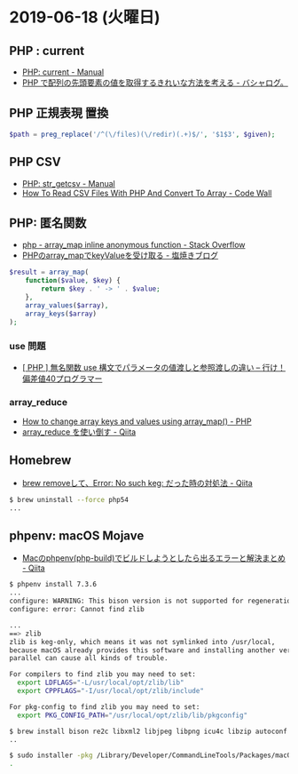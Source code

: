 # 2019-06-18 (火曜日)

## PHP : current

- [PHP: current - Manual](https://php.net/manual/ja/function.current.php)
- [PHP で配列の先頭要素の値を取得するきれいな方法を考える - バシャログ。](http://bashalog.c-brains.jp/15/03/10-172501.php)

## PHP 正規表現 置換

~~~php
$path = preg_replace('/^(\/files)(\/redir)(.+)$/', '$1$3', $given);
~~~

## PHP CSV

- [PHP: str_getcsv - Manual](https://php.net/manual/en/function.str-getcsv.php)
- [How To Read CSV Files With PHP And Convert To Array - Code Wall](https://www.codewall.co.uk/how-to-read-csv-files-with-php-and-convert-to-array/)

## PHP: 匿名関数

- [php - array_map inline anonymous function - Stack Overflow](https://stackoverflow.com/questions/17996690/array-map-inline-anonymous-function)
- [PHPのarray_mapでkeyValueを受け取る - 塩焼きブログ](https://blog.sioyaki.com/entry/2016/05/25/204450)

~~~php
$result = array_map(
    function($value, $key) {
        return $key . ' -> ' . $value;
    },
    array_values($array),
    array_keys($array)
);
~~~

### use 問題

- [[ PHP ] 無名関数 use 構文でパラメータの値渡しと参照渡しの違い – 行け！偏差値40プログラマー](http://hensa40.cutegirl.jp/archives/2436)

### array_reduce

- [How to change array keys and values using array_map() - PHP](https://simpledrupal.com/post/how-change-array-keys-using-arraymap)
- [array_reduce を使い倒す - Qiita](https://qiita.com/ArimaRyunosuke/items/6a76f21f9d79e8695fc7)

## Homebrew

- [brew removeして、Error: No such keg: だった時の対処法 - Qiita](https://qiita.com/hurutoriya/items/7dacfe6edfe5b0fbca2f)

~~~bash
$ brew uninstall --force php54
...
~~~

## phpenv: macOS Mojave

- [Macのphpenv(php-build)でビルドしようとしたら出るエラーと解決まとめ - Qiita](https://qiita.com/fruitriin/items/3028c2e2170e3e93459d)

~~~bash
$ phpenv install 7.3.6
...
configure: WARNING: This bison version is not supported for regeneration of the Zend/PHP parsers (found: 2.3, min: 204, excluded: ).
configure: error: Cannot find zlib
~~~

~~~bash
...
==> zlib
zlib is keg-only, which means it was not symlinked into /usr/local,
because macOS already provides this software and installing another version in
parallel can cause all kinds of trouble.

For compilers to find zlib you may need to set:
  export LDFLAGS="-L/usr/local/opt/zlib/lib"
  export CPPFLAGS="-I/usr/local/opt/zlib/include"

For pkg-config to find zlib you may need to set:
  export PKG_CONFIG_PATH="/usr/local/opt/zlib/lib/pkgconfig"
~~~

~~~bash
$ brew install bison re2c libxml2 libjpeg libpng icu4c libzip autoconf automake
..
~~~

~~~bash
$ sudo installer -pkg /Library/Developer/CommandLineTools/Packages/macOS_SDK_headers_for_macOS_10.14.pkg -target /
.
~~~
